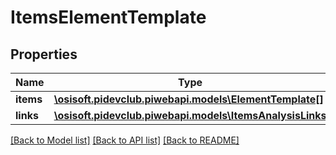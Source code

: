 # ItemsElementTemplate

## Properties
Name | Type | Description | Notes
------------ | ------------- | ------------- | -------------
**items** | [**\osisoft.pidevclub.piwebapi.models\ElementTemplate[]**](ElementTemplate.md) |  | [optional] 
**links** | [**\osisoft.pidevclub.piwebapi.models\ItemsAnalysisLinks**](ItemsAnalysisLinks.md) |  | [optional] 

[[Back to Model list]](../README.md#documentation-for-models) [[Back to API list]](../README.md#documentation-for-api-endpoints) [[Back to README]](../README.md)


